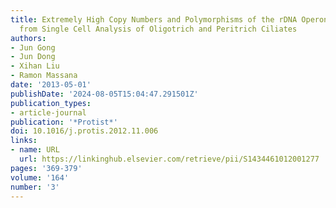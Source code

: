 ```yaml
---
title: Extremely High Copy Numbers and Polymorphisms of the rDNA Operon Estimated
  from Single Cell Analysis of Oligotrich and Peritrich Ciliates
authors:
- Jun Gong
- Jun Dong
- Xihan Liu
- Ramon Massana
date: '2013-05-01'
publishDate: '2024-08-05T15:04:47.291501Z'
publication_types:
- article-journal
publication: '*Protist*'
doi: 10.1016/j.protis.2012.11.006
links:
- name: URL
  url: https://linkinghub.elsevier.com/retrieve/pii/S1434461012001277
pages: '369-379'
volume: '164'
number: '3'
---
```

